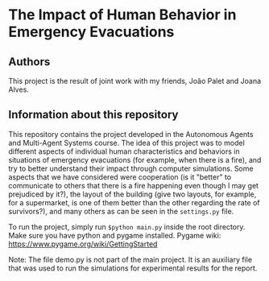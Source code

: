 # The Impact of Human Behavior in Emergency Evacuations

## Authors
This project is the result of joint work with my friends, João Palet and Joana Alves.

## Information about this repository
This repository contains the project developed in the Autonomous Agents and Multi-Agent Systems course.
The idea of this project was to model different aspects of individual human characteristics and behaviors in situations of emergency evacuations (for example, when there is a fire), and try to better understand their impact through computer simulations. Some aspects that we have considered were cooperation (is it "better" to communicate to others that there is a fire happening even though I may get prejudiced by it?), the layout of the building (give two layouts, for example, for a supermarket, is one of them better than the other regarding the rate of survivors?), and many others as can be seen in the ```settings.py``` file.

To run the project, simply run ```$python main.py``` inside the root directory.
Make sure you have python and pygame installed.
Pygame wiki: https://www.pygame.org/wiki/GettingStarted

Note: The file demo.py is not part of the main project. It is an auxiliary file that was used to run the simulations for experimental results for the report.

